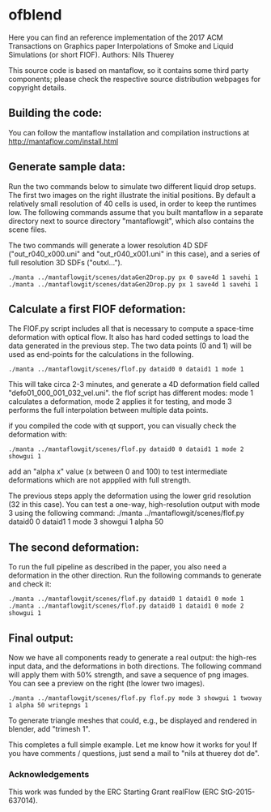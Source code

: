 # ofblend

Here you can find an reference implementation of the 2017 ACM Transactions on Graphics paper Interpolations of Smoke and Liquid Simulations (or short FlOF). 
Authors: Nils Thuerey 

This source code is based on mantaflow, so it contains some third party components; please check the respective source distribution webpages for copyright details.


## Building the code:
You can follow the mantaflow installation and compilation instructions at http://mantaflow.com/install.html


## Generate sample data:
Run the two commands below to simulate two different liquid drop setups. The first two images on the right illustrate the initial positions. By default a relatively small resolution of 40 cells is used, in order to keep the runtimes low. The following commands assume that you built mantaflow in a separate directory next to source directory "mantaflowgit", which also contains the scene files. 

The two commands will generate a lower resolution 4D SDF ("out_r040_x000.uni" and "out_r040_x001.uni" in this case), and a series of full resolution 3D SDFs ("outxl...").

```
./manta ../mantaflowgit/scenes/dataGen2Drop.py px 0 save4d 1 savehi 1 
./manta ../mantaflowgit/scenes/dataGen2Drop.py px 1 save4d 1 savehi 1 
```


## Calculate a first FlOF deformation:
The FlOF.py script includes all that is necessary to compute a space-time deformation with optical flow. It also has hard coded settings to load the data generated in the previous step. The two data points (0 and 1) will be used as end-points for the calculations in the following.

```
./manta ../mantaflowgit/scenes/flof.py dataid0 0 dataid1 1 mode 1 
```

This will take circa 2-3 minutes, and generate a 4D deformation field called "defo01_000_001_032_vel.uni". the flof script has different modes: mode 1 calculates a deformation, mode 2 applies it for testing, and mode 3 performs the full interpolation between multiple data points.

if you compiled the code with qt support, you can visually check the deformation with: 
```
./manta ../mantaflowgit/scenes/flof.py dataid0 0 dataid1 1 mode 2 showgui 1 
```
add an "alpha x" value (x between 0 and 100) to test intermediate deformations which are not appplied with full strength. 

The previous steps apply the deformation using the lower grid resolution (32 in this case). You can test a one-way, high-resolution output with mode 3 using the following command: 
./manta ../mantaflowgit/scenes/flof.py dataid0 0 dataid1 1 mode 3 showgui 1 alpha 50 


## The second deformation:

To run the full pipeline as described in the paper, you also need a deformation in the other direction. Run the following commands to generate and check it: 
```
./manta ../mantaflowgit/scenes/flof.py dataid0 1 dataid1 0 mode 1 
./manta ../mantaflowgit/scenes/flof.py dataid0 1 dataid1 0 mode 2 showgui 1 
```


## Final output:

Now we have all components ready to generate a real output: the high-res input data, and the deformations in both directions. The following command will apply them with 50% strength, and save a sequence of png images. You can see a preview on the right (the lower two images). 
```
./manta ../mantaflowgit/scenes/flof.py flof.py mode 3 showgui 1 twoway 1 alpha 50 writepngs 1 
```

To generate triangle meshes that could, e.g., be displayed and rendered in blender, add "trimesh 1".

This completes a full simple example. Let me know how it works for you! If you have comments / questions, just send a mail to "nils at thuerey dot de". 

### Acknowledgements

This work was funded by the ERC Starting Grant realFlow (ERC StG-2015-637014).


